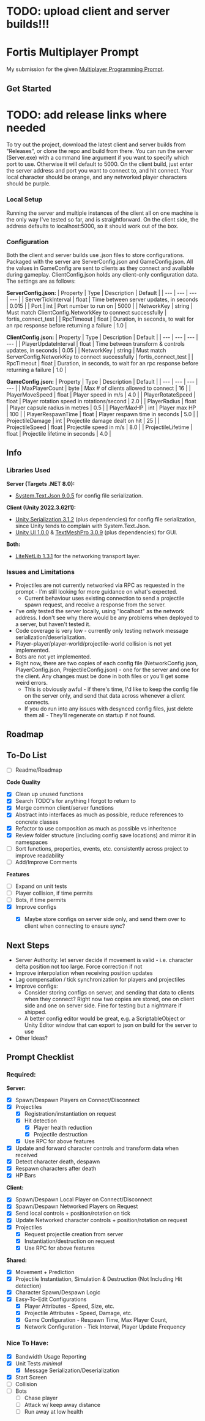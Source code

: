 # TODO: upload client and server builds!!!
# Fortis Multiplayer Prompt
My submission for the given [Multiplayer Programming Prompt](docs/prompt.md).

## Get Started
# TODO: add release links where needed
To try out the project, download the latest client and server builds from "Releases", or clone the repo and build from there. 
You can run the server (Server.exe) with a command line argument if you want to specify which port to use. Otherwise it will default to 5000.
On the client build, just enter the server address and port you want to connect to, and hit connect. Your local character should be orange, and any networked player characters should be purple.
### Local Setup
Running the server and multiple instances of the client all on one machine is the only way I've tested so far, and is straightforward. On the client side, the address defaults to localhost:5000, so it should work out of the box.
### Configuration
Both the client and server builds use .json files to store configurations. Packaged with the server are ServerConfig.json and GameConfig.json. All the values in GameConfig are sent to clients as they connect and available during gameplay. ClientConfig.json holds any client-only configuration data. The settings are as follows:

**ServerConfig.json:**
| Property | Type | Description | Default |
| --- | --- | --- | --- |
| ServerTickInterval | float | Time between server updates, in seconds | 0.015 |
| Port | int | Port number to run on | 5000 |
| NetworkKey | string | Must match ClientConfig.NetworkKey to connect successfully | fortis_connect_test |
| RpcTimeout | float | Duration, in seconds, to wait for an rpc response before returning a failure | 1.0 |

**ClientConfig.json:**
| Property | Type | Description | Default |
| --- | --- | --- | --- |
| PlayerUpdateInterval | float | Time between transform & controls updates, in seconds | 0.05 |
| NetworkKey | string | Must match ServerConfig.NetworkKey to connect successfully | fortis_connect_test |
| RpcTimeout | float | Duration, in seconds, to wait for an rpc response before returning a failure | 1.0 |

**GameConfig.json:**
| Property | Type | Description | Default |
| --- | --- | --- | --- |
| MaxPlayerCount | byte | Max # of clients allowed to connect | 16 |
| PlayerMoveSpeed | float | Player speed in m/s | 4.0 |
| PlayerRotateSpeed | float | Player rotation speed in rotations/second | 2.0 |
| PlayerRadius | float | Player capsule radius in metres | 0.5 |
| PlayerMaxHP | int | Player max HP | 100 |
| PlayerRespawnTime | float | Player respawn time in seconds | 5.0 |
| ProjectileDamage | int | Projectile damage dealt on hit | 25 |
| ProjectileSpeed | float | Projectile speed in m/s | 8.0 |
| ProjectileLifetime | float | Projectile lifetime in seconds | 4.0 |

## Info

### Libraries Used
**Server (Targets .NET 8.0):**
  - [System.Text.Json 9.0.5](https://learn.microsoft.com/en-ca/dotnet/api/system.text.json?view=net-8.0) for config file serialization.
   
**Client (Unity 2022.3.62f1):**
 - [Unity Serialization 3.1.2](https://docs.unity3d.com/Packages/com.unity.serialization@3.1) (plus dependencies) for config file serialization, since Unity tends to complain with System.Text.Json.
 - [Unity UI 1.0.0](https://docs.unity3d.com/Packages/com.unity.ugui@1.0) & [TextMeshPro 3.0.9](https://docs.unity3d.com/Packages/com.unity.textmeshpro@3.0) (plus dependencies) for GUI.

**Both:**
- [LiteNetLib 1.3.1](https://github.com/RevenantX/LiteNetLib/) for the networking transport layer.

### Issues and Limitations
- Projectiles are not currently networked via RPC as requested in the prompt - I'm still looking for more guidance on what's expected.
  - Current behaviour uses existing connection to send a projectile spawn request, and receive a response from the server.
- I've only tested the server locally, using "localhost" as the network address. I don't see why there would be any problems when deployed to a server, but haven't tested it.
- Code coverage is very low - currently only testing network message serialization/deserialization.
- Player-player/player-world/projectile-world collision is not yet implemented.
- Bots are not yet implemented.
- Right now, there are two copies of each config file (NetworkConfig.json, PlayerConfig.json, ProjectileConfig.json) - one for the server and one for the client. Any changes must be done in both files or you'll get some weird errors.
  - This is obviously awful - if there's time, I'd like to keep the config file on the server only, and send that data across whenever a client connects.
  - If you do run into any issues with desynced config files, just delete them all - They'll regenerate on startup if not found.

## Roadmap

## To-Do List
- [ ] Readme/Roadmap

**Code Quality**
- [X] Clean up unused functions
- [X] Search TODO's for anything I forgot to return to
- [X] Merge common client/server functions
- [X] Abstract into interfaces as much as possible, reduce references to concrete classes
- [X] Refactor to use composition as much as possible vs inheritence
- [X] Review folder structure (including config save locations) and mirror it in namespaces
- [ ] Sort functions, properties, events, etc. consistently across project to improve readability
- [ ] Add/Improve Comments

**Features**
- [ ] Expand on unit tests
- [ ] Player collision, if time permits
- [ ] Bots, if time permits
- [X] Improve configs 
  - [X] Maybe store configs on server side only, and send them over to client when connecting to ensure sync?


## Next Steps
- Server Authority: let server decide if movement is valid - i.e. character delta position not too large. Force correction if not
- Improve interpolation when receiving position updates
- Lag compensation / tick synchronization for players and projectiles
- Improve configs:
  - Consider storing configs on server, and sending that data to clients when they connect? Right now two copies are stored, one on client side and one on server side. Fine for testing but a nightmare if shipped.
  - A better config editor would be great,  e.g. a ScriptableObject or Unity Editor window that can export to json on build for the server to use 
- Other Ideas?

## Prompt Checklist
### Required:

**Server:**
- [X] Spawn/Despawn Players on Connect/Disconnect
- [X] Projectiles
  - [X] Registration/instantiation on request
  - [X] Hit detection
    -[X] Player health reduction
    -[X] Projectile destruction
  - [X] Use RPC for above features
- [X] Update and forward character controls and transform data when received
- [X] Detect character death, despawn
- [X] Respawn characters after death
- [X] HP Bars
      
**Client:**
- [X] Spawn/Despawn Local Player on Connect/Disconnect
- [X] Spawn/Despawn Networked Players on Request
- [X] Send local controls + position/rotation on tick
- [X] Update Networked character controls + position/rotation on request
- [X] Projectiles
  - [X] Request projectile creation from server
  - [X] Instantiation/destruction on request
  - [X] Use RPC for above features
        
**Shared:**
- [X] Movement + Prediction
- [X] Projectile Instantiation, Simulation & Destruction (Not Including Hit detection)
- [X] Character Spawn/Despawn Logic
- [X] Easy-To-Edit Configurations
  - [X] Player Attributes - Speed, Size, etc.
  - [X] Projectile Attributes - Speed, Damage, etc.
  - [X] Game Configuration - Respawn Time, Max Player Count,
  - [X] Network Configuration - Tick Interval, Player Update Frequency

### Nice To Have:
- [X] Bandwidth Usage Reporting
- [X] Unit Tests _minimal_
  - [X] Message Serialization/Deserialization
- [X] Start Screen
- [ ] Collision
- [ ] Bots
  - [ ] Chase player
  - [ ] Attack w/ keep away distance
  - [ ] Run away at low health
